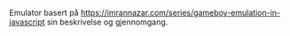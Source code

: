 Emulator basert på https://imrannazar.com/series/gameboy-emulation-in-javascript sin beskrivelse og gjennomgang. 
